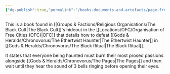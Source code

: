 ```yaml
---
{"dg-publish":true,"permalink":"/books-documents-and-artefacts/page-from-unnamed-book-found-the-black-cult-s-hideout/","tags":["Unimportant"],"updated":"2024-12-31T22:44:23.861+00:00"}
---
```


This is a book found in [[Groups & Factions/Religious Organisations/The Black Cult\|The Black Cult]]'s hideout in the [[Locations/OFC/Organisation of Free Cities (OFC)\|OFC]] that details how to defeat [[Gods & Heralds/Chronovorus/The Ethertwist Haunter\|The Ethertwist Haunter]] in [[Gods & Heralds/Chronovorus/The Black Ritual\|The Black Ritual]]. 

It states that everyone being haunted must burn their most prosed passions alongside [[Gods & Heralds/Chronovorus/The Pages\|The Pages]] and then wait until they hear the sound of 3 bells ringing before opening their eyes. 